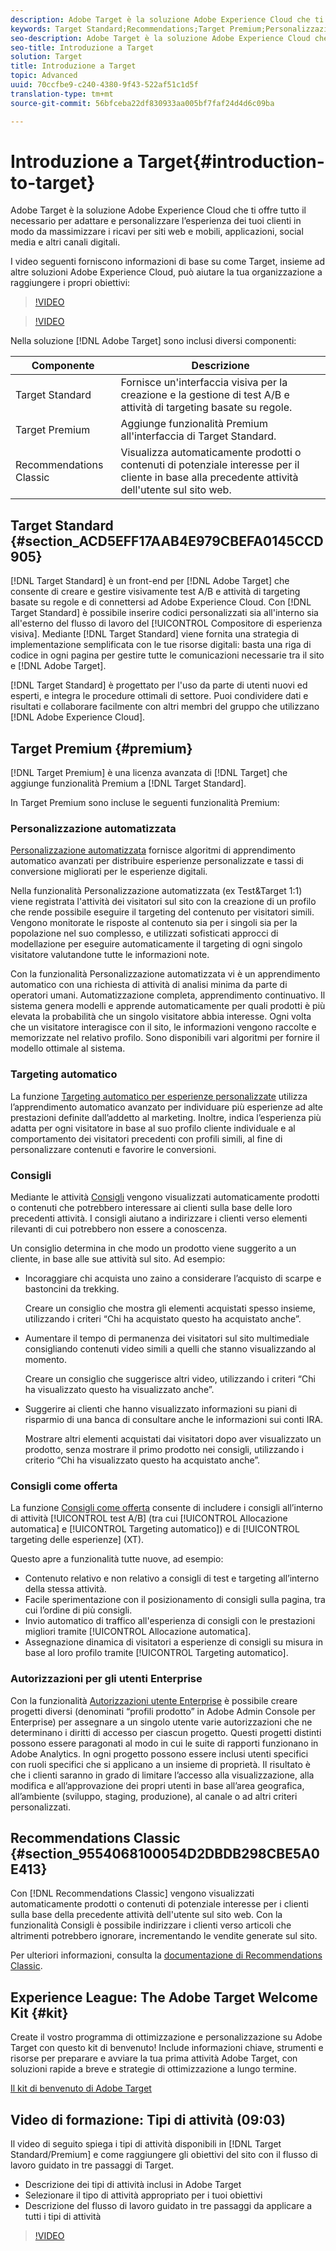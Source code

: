 ```yaml
---
description: Adobe Target è la soluzione Adobe Experience Cloud che ti offre tutto il necessario per adattare e personalizzare l’esperienza dei tuoi clienti in modo da massimizzare i ricavi per siti web e mobili, applicazioni, social media e altri canali digitali.
keywords: Target Standard;Recommendations;Target Premium;Personalizzazione automatizzata;targeting automatico;auto-target;autorizzazioni
seo-description: Adobe Target è la soluzione Adobe Experience Cloud che ti offre tutto il necessario per adattare e personalizzare l’esperienza dei tuoi clienti in modo da massimizzare i ricavi per siti web e mobili, applicazioni, social media e altri canali digitali.
seo-title: Introduzione a Target
solution: Target
title: Introduzione a Target
topic: Advanced
uuid: 70ccfbe9-c240-4380-9f43-522af51c1d5f
translation-type: tm+mt
source-git-commit: 56bfceba22df830933aa005bf7faf24d4d6c09ba

---
```



# Introduzione a Target{#introduction-to-target}

Adobe Target è la soluzione Adobe Experience Cloud che ti offre tutto il necessario per adattare e personalizzare l’esperienza dei tuoi clienti in modo da massimizzare i ricavi per siti web e mobili, applicazioni, social media e altri canali digitali.

I video seguenti forniscono informazioni di base su come Target, insieme ad altre soluzioni Adobe Experience Cloud, può aiutare la tua organizzazione a raggiungere i propri obiettivi:

>[!VIDEO](https://www.youtube.com/watch?v=O7fFTcV7toI)

>[!VIDEO](https://www.youtube.com/watch?v=qsgXjHdtgYE)

Nella soluzione [!DNL Adobe Target] sono inclusi diversi componenti:

| Componente | Descrizione |
|--- |--- |
| Target Standard | Fornisce un&#39;interfaccia visiva per la creazione e la gestione di test A/B e attività di targeting basate su regole. |
| Target Premium | Aggiunge funzionalità Premium all&#39;interfaccia di Target Standard. |
| Recommendations Classic | Visualizza automaticamente prodotti o contenuti di potenziale interesse per il cliente in base alla precedente attività dell&#39;utente sul sito web. |

## Target Standard {#section_ACD5EFF17AAB4E979CBEFA0145CCD905}

[!DNL Target Standard] è un front-end per [!DNL Adobe Target] che consente di creare e gestire visivamente test A/B e attività di targeting basate su regole e di connettersi ad Adobe Experience Cloud. Con [!DNL Target Standard] è possibile inserire codici personalizzati sia all&#39;interno sia all&#39;esterno del flusso di lavoro del [!UICONTROL Compositore di esperienza visiva]. Mediante [!DNL Target Standard] viene fornita una strategia di implementazione semplificata con le tue risorse digitali: basta una riga di codice in ogni pagina per gestire tutte le comunicazioni necessarie tra il sito e [!DNL Adobe Target].

[!DNL Target Standard] è progettato per l&#39;uso da parte di utenti nuovi ed esperti, e integra le procedure ottimali di settore. Puoi condividere dati e risultati e collaborare facilmente con altri membri del gruppo che utilizzano [!DNL Adobe Experience Cloud].

## Target Premium {#premium}

[!DNL Target Premium] è una licenza avanzata di [!DNL Target] che aggiunge funzionalità Premium a [!DNL Target Standard].

In Target Premium sono incluse le seguenti funzionalità Premium:

### Personalizzazione automatizzata

[Personalizzazione automatizzata](../c-activities/t-automated-personalization/automated-personalization.md#task_8AAF837796D74CF893CA2F88BA1491C9) fornisce algoritmi di apprendimento automatico avanzati per distribuire esperienze personalizzate e tassi di conversione migliorati per le esperienze digitali.

Nella funzionalità Personalizzazione automatizzata (ex Test&amp;Target 1:1) viene registrata l&#39;attività dei visitatori sul sito con la creazione di un profilo che rende possibile eseguire il targeting del contenuto per visitatori simili. Vengono monitorate le risposte al contenuto sia per i singoli sia per la popolazione nel suo complesso, e utilizzati sofisticati approcci di modellazione per eseguire automaticamente il targeting di ogni singolo visitatore valutandone tutte le informazioni note.

Con la funzionalità Personalizzazione automatizzata vi è un apprendimento automatico con una richiesta di attività di analisi minima da parte di operatori umani. Automatizzazione completa, apprendimento continuativo. Il sistema genera modelli e apprende automaticamente per quali prodotti è più elevata la probabilità che un singolo visitatore abbia interesse. Ogni volta che un visitatore interagisce con il sito, le informazioni vengono raccolte e memorizzate nel relativo profilo. Sono disponibili vari algoritmi per fornire il modello ottimale al sistema.

### Targeting automatico

La funzione [Targeting automatico per esperienze personalizzate](../c-activities/auto-target-to-optimize.md#concept_67779E5B7F67427A97D7EA2A6FB919B3) utilizza l’apprendimento automatico avanzato per individuare più esperienze ad alte prestazioni definite dall’addetto al marketing. Inoltre, indica l’esperienza più adatta per ogni visitatore in base al suo profilo cliente individuale e al comportamento dei visitatori precedenti con profili simili, al fine di personalizzare contenuti e favorire le conversioni.

### Consigli

Mediante le attività [Consigli](../c-recommendations/recommendations.md#concept_7556C8A4543942F2A77B13A29339C0C0) vengono visualizzati automaticamente prodotti o contenuti che potrebbero interessare ai clienti sulla base delle loro precedenti attività. I consigli aiutano a indirizzare i clienti verso elementi rilevanti di cui potrebbero non essere a conoscenza.

Un consiglio determina in che modo un prodotto viene suggerito a un cliente, in base alle sue attività sul sito. Ad esempio:

* Incoraggiare chi acquista uno zaino a considerare l’acquisto di scarpe e bastoncini da trekking.

   Creare un consiglio che mostra gli elementi acquistati spesso insieme, utilizzando i criteri “Chi ha acquistato questo ha acquistato anche”.

* Aumentare il tempo di permanenza dei visitatori sul sito multimediale consigliando contenuti video simili a quelli che stanno visualizzando al momento.

   Creare un consiglio che suggerisce altri video, utilizzando i criteri “Chi ha visualizzato questo ha visualizzato anche”.

* Suggerire ai clienti che hanno visualizzato informazioni su piani di risparmio di una banca di consultare anche le informazioni sui conti IRA.

   Mostrare altri elementi acquistati dai visitatori dopo aver visualizzato un prodotto, senza mostrare il primo prodotto nei consigli, utilizzando i criterio “Chi ha visualizzato questo ha acquistato anche”.

### Consigli come offerta

La funzione [Consigli come offerta](/help/c-recommendations/recommendations-as-an-offer.md) consente di includere i consigli all’interno di attività [!UICONTROL test A/B] (tra cui [!UICONTROL Allocazione automatica] e [!UICONTROL Targeting automatico]) e di [!UICONTROL targeting delle esperienze] (XT).

Questo apre a funzionalità tutte nuove, ad esempio:

* Contenuto relativo e non relativo a consigli di test e targeting all’interno della stessa attività.
* Facile sperimentazione con il posizionamento di consigli sulla pagina, tra cui l’ordine di più consigli.
* Invio automatico di traffico all&#39;esperienza di consigli con le prestazioni migliori tramite [!UICONTROL Allocazione automatica].
* Assegnazione dinamica di visitatori a esperienze di consigli su misura in base al loro profilo tramite [!UICONTROL Targeting automatico].

### Autorizzazioni per gli utenti Enterprise

Con la funzionalità [Autorizzazioni utente Enterprise](../administrating-target/c-user-management/property-channel/property-channel.md#concept_E396B16FA2024ADBA27BC056138F9838) è possibile creare progetti diversi (denominati “profili prodotto” in Adobe Admin Console per Enterprise) per assegnare a un singolo utente varie autorizzazioni che ne determinano i diritti di accesso per ciascun progetto. Questi progetti distinti possono essere paragonati al modo in cui le suite di rapporti funzionano in Adobe Analytics. In ogni progetto possono essere inclusi utenti specifici con ruoli specifici che si applicano a un insieme di proprietà. Il risultato è che i clienti saranno in grado di limitare l’accesso alla visualizzazione, alla modifica e all’approvazione dei propri utenti in base all’area geografica, all’ambiente (sviluppo, staging, produzione), al canale o ad altri criteri personalizzati.

## Recommendations Classic {#section_9554068100054D2DBDB298CBE5A0E413}

Con [!DNL Recommendations Classic] vengono visualizzati automaticamente prodotti o contenuti di potenziale interesse per i clienti sulla base della precedente attività dell&#39;utente sul sito web. Con la funzionalità Consigli è possibile indirizzare i clienti verso articoli che altrimenti potrebbero ignorare, incrementando le vendite generate sul sito.

Per ulteriori informazioni, consulta la [documentazione di Recommendations Classic](../assets/adobe-recommendations-classic.pdf).

## Experience League: The Adobe Target Welcome Kit {#kit}

Create il vostro programma di ottimizzazione e personalizzazione su Adobe Target con questo kit di benvenuto! Include informazioni chiave, strumenti e risorse per preparare e avviare la tua prima attività Adobe Target, con soluzioni rapide a breve e strategie di ottimizzazione a lungo termine.

[Il kit di benvenuto di Adobe Target](https://expleague.azureedge.net/pdf/Adobe-Target-Welcome-Kit.pdf)

## Video di formazione: Tipi di attività (09:03)

Il video di seguito spiega i tipi di attività disponibili in [!DNL Target Standard/Premium] e come raggiungere gli obiettivi del sito con il flusso di lavoro guidato in tre passaggi di Target.

* Descrizione dei tipi di attività inclusi in Adobe Target
* Selezionare il tipo di attività appropriato per i tuoi obiettivi
* Descrizione del flusso di lavoro guidato in tre passaggi da applicare a tutti i tipi di attività

>[!VIDEO](https://video.tv.adobe.com/v/17386?captions=ita)
